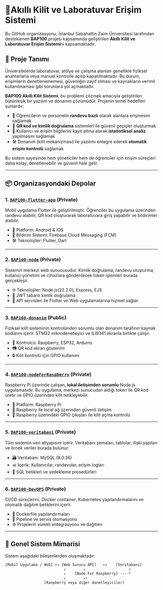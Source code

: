 # 🔐Akıllı Kilit ve Laboratuvar Erişim Sistemi

Bu GitHub organizasyonu, İstanbul Sabahattin Zaim Üniversitesi tarafından desteklenen **BAP100** projesi kapsamında geliştirilen **Akıllı Kilit ve Laboratuvar Erişim Sistemi**ni kapsamaktadır. 

## 📌 Proje Tanımı

Üniversitelerde laboratuvar, atölye ve çalışma alanları genellikle fiziksel anahtarlarla veya manuel kontrolle açılıp kapatılmaktadır. Bu durum, erişimlerin denetlenememesi, güvenliğin zayıf olması ve kaynakların verimli kullanılmaması gibi sorunlara yol açmaktadır.

**BAP100 Akıllı Kilit Sistemi**, bu problemi çözmek amacıyla geliştirilen bütünleşik bir yazılım ve donanım çözümüdür. Projenin temel hedefleri şunlardır:

- 🎯 Öğrencilerin ve personelin **randevu bazlı** olarak alanlara erişmesini sağlamak
- 🧠 **QR kod ve kimlik doğrulama** sistemleri ile güvenli geçişler oluşturmak
- 🧾 Kullanıcı ve erişim bilgilerini kayıt altına alarak **istatistiksel analiz** yapılmasını sağlamak
- 🛠️ Donanım (kilit mekanizması) ile yazılımı entegre ederek **otomatik erişim kontrolü** sağlamak

Bu sistem sayesinde hem yöneticiler hem de öğrenciler için erişim süreçleri daha kolay, denetlenebilir ve güvenli hale gelir.

---

## 📦 Organizasyondaki Depolar

### 1. [`BAP100-flutter-app`](https://github.com/KilitSistemi/BAP100-flutter-app) (Private)
Mobil uygulama Flutter ile geliştirilmiştir. Öğrenciler bu uygulama üzerinden randevu alabilir, QR kod oluşturarak laboratuvara giriş yapabilir ve bildirimler alabilir.

- 📱 Platform: Android & iOS
- 💬 Bildirim Sistemi: Firebase Cloud Messaging (FCM)
- 🛠️ Teknolojiler: Flutter, Dart

---

### 2. [`BAP100-node`](https://github.com/KilitSistemi/BAP100-node) (Private)
Sistemin merkezi web sunucusudur. Kimlik doğrulama, randevu oluşturma, kullanıcı yönetimi ve cihazlara gönderilecek token işlemleri burada gerçekleşir.

- 🌐 Teknolojiler: Node.js(22.2.0), Express, EJS
- 🔐 JWT tabanlı kimlik doğrulama
- 🧩 API servisleri ile Flutter ve Web uygulamalarına hizmet sağlar

---

### 3. [`BAP100-donanim`](https://github.com/KilitSistemi/BAP100-donanim) (Public)
Fiziksel kilit sisteminin kontrolünden sorumlu olan donanım tarafının kaynak kodlarını içerir. STM32 mikrodenetleyici ve ILI9341 ekranla birlikte çalışır.

- 🧠 Kontrolcü: Raspberry, ESP32, Arduino
- 📷 QR kod ekran gösterimi
- 🔒 Kilit kontrolü için GPIO kullanımı

---

### 4. [`BAP100-nodeForRaspberry`](https://github.com/KilitSistemi/BAP100-nodeForRaspberry) (Private)
Raspberry Pi üzerinde çalışan, **lokal iletişimden sorumlu** Node.js uygulamasıdır. Bu uygulama, merkezi sunucudan aldığı token ile QR kod üretir ve GPIO üzerinden kilit tetikleyebilir.

- 🍓 Platform: Raspberry Pi
- 📡 Raspberry ile local ağ üzerinden güvenli iletişim
- 🔌 Raspberry üzerindeki GPIO çıkışları ile kilit açma kontrolü

---

### 5. [`BAP100-veritabani`](https://github.com/KilitSistemi/BAP100-veritabani) (Private)
Tüm sistemin veri altyapısını içerir. Veritabanı şemaları, tablolar, ilişki yapıları ve örnek veriler burada bulunur.

- 🗃️ Veritabanı: MySQL (8.0.36)
- 📊 İçerik: Kullanıcılar, randevular, erişim logları
- 🧩 SQL betikleri ve yedekleme prosedürleri

---

### 6. [`BAP100-DevOPS`](https://github.com/KilitSistemi/BAP100-DevOPS) (Private)
CI/CD süreçlerini, Docker container, Kubernetes yapılandırmalarını ve otomatik dağıtım betiklerini içerir.

- 🐳 Dockerfile yapılandırmaları
- 🔁 Pipeline ve servis otomasyonu
- ⚙️ Projelerin sürekli entegrasyonu ve dağıtımı

---

## 🧩 Genel Sistem Mimarisi

Sistem aşağıdaki bileşenlerden oluşmaktadır:

```txt
[Mobil Uygulama / Web] ←→ [Web Sunucu API]   ←→    [Veritabanı]
                           ↓        ↓                    ↑
                           ↓    [Node For Raspberry] ----┘
                           ↓        ↓↑
                  [Raspberry veya diğer denetleyiciler]

